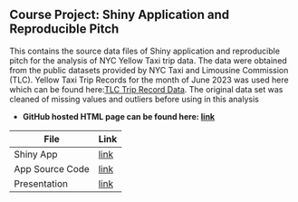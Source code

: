 ## Course Project: Shiny Application and Reproducible Pitch

This contains the source data files of Shiny application and reproducible pitch for the analysis of NYC Yellow Taxi trip data. The data were obtained from the public datasets provided by NYC Taxi and Limousine Commission (TLC). Yellow Taxi Trip Records for the month of June 2023 was used here which can be found here:[TLC Trip Record Data](https://www.nyc.gov/site/tlc/about/tlc-trip-record-data.page). The original data set was cleaned of missing values and outliers before using in this analysis

- **GitHub hosted HTML page can be found here: [link]()**

| File | Link |
| -- | -- |
| Shiny App | [link]() |
| App Source Code | [link]() |
| Presentation | [link]() |

